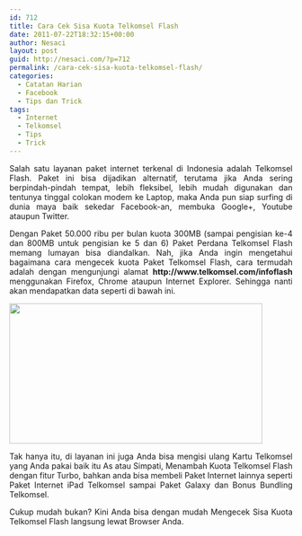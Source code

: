 ```yaml
---
id: 712
title: Cara Cek Sisa Kuota Telkomsel Flash
date: 2011-07-22T18:32:15+00:00
author: Nesaci
layout: post
guid: http://nesaci.com/?p=712
permalink: /cara-cek-sisa-kuota-telkomsel-flash/
categories:
  - Catatan Harian
  - Facebook
  - Tips dan Trick
tags:
  - Internet
  - Telkomsel
  - Tips
  - Trick
---
```

<p style="text-align: justify;">
  Salah satu layanan paket internet terkenal di Indonesia adalah Telkomsel Flash. Paket ini bisa dijadikan alternatif, terutama jika Anda sering berpindah-pindah tempat, lebih fleksibel, lebih mudah digunakan dan tentunya tinggal colokan modem ke Laptop, maka Anda pun siap surfing di dunia maya baik sekedar Facebook-an, membuka Google+, Youtube ataupun Twitter.
</p>

<p style="text-align: justify;">
  Dengan Paket 50.000 ribu per bulan kuota 300MB (sampai pengisian ke-4 dan 800MB untuk pengisian ke 5 dan 6) Paket Perdana Telkomsel Flash memang lumayan bisa diandalkan. Nah, jika Anda ingin mengetahui bagaimana cara mengecek kuota Paket Telkomsel Flash, cara termudah adalah dengan mengunjungi alamat <strong>http://www.telkomsel.com/infoflash</strong> menggunakan Firefox, Chrome ataupun Internet Explorer. Sehingga nanti akan mendapatkan data seperti di bawah ini.
</p>

<p style="text-align: justify;">
  <a href="http://nesaci.com/wp-content/uploads/2011/07/kuota-telkomsel-flash.jpg"><img loading="lazy" class="aligncenter size-full wp-image-715" title="kuota-telkomsel-flash" src="http://nesaci.com/wp-content/uploads/2011/07/kuota-telkomsel-flash.jpg" alt="" width="450" height="250" /></a>
</p>

<p style="text-align: justify;">
  Tak hanya itu, di layanan ini juga Anda bisa mengisi ulang Kartu Telkomsel yang Anda pakai baik itu As atau Simpati, Menambah Kuota Telkomsel Flash dengan fitur Turbo, bahkan anda bisa membeli Paket Internet lainnya seperti Paket Internet iPad Telkomsel sampai Paket Galaxy dan Bonus Bundling Telkomsel.
</p>

<p style="text-align: justify;">
  Cukup mudah bukan? Kini Anda bisa dengan mudah Mengecek Sisa Kuota Telkomsel Flash langsung lewat Browser Anda.
</p>